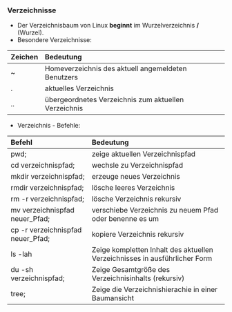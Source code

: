 ### Verzeichnisse

* Der Verzeichnisbaum von Linux **beginnt** im Wurzelverzeichnis **/** \(Wurzel\).
* Besondere Verzeichnisse: 

| Zeichen | Bedeutung |
| :--- | :--- |
| ~ | Homeverzeichnis des aktuell angemeldeten Benutzers |
| . | aktuelles Verzeichnis |
| .. | übergeordnetes Verzeichnis zum aktuellen Verzeichnis |

* Verzeichnis - Befehle: 

| Befehl | Bedeutung |
| :--- | :--- |
| pwd; | zeige aktuellen Verzeichnispfad |
| cd verzeichnispfad; | wechsle zu Verzeichnispfad |
| mkdir verzeichnispfad; | erzeuge neues Verzeichnis |
| rmdir verzeichnispfad; | lösche leeres Verzeichnis |
| rm -r verzeichnispfad; | lösche Verzeichnis rekursiv |
| mv verzeichnispfad neuer\_Pfad; | verschiebe Verzeichnis zu neuem Pfad oder benenne es um |
| cp -r verzeichnispfad neuer\_Pfad; | kopiere Verzeichnis rekursiv |
| ls -lah | Zeige kompletten Inhalt des aktuellen Verzeichnisses in ausführlicher Form |
| du -sh verzeichnispfad; | Zeige Gesamtgröße des Verzeichnisinhalts \(rekursiv\) |
| tree; | Zeige die Verzeichnishierachie in einer Baumansicht |



